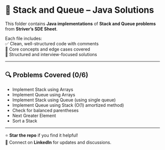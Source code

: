# 📁 Stack and Queue – Java Solutions

This folder contains **Java implementations** of **Stack and Queue problems** from **Striver’s SDE Sheet**.

Each file includes:  
✅ Clean, well-structured code with comments  
🧠 Core concepts and edge cases covered  
📌 Structured and interview-focused solutions  

---

## 🔍 Problems Covered (0/6)  
- Implement Stack using Arrays
- Implement Queue using Arrays
- Implement Stack using Queue (using single queue)
- Implement Queue using Stack (O(1) amortized method)
- Check for balanced parentheses
- Next Greater Element
- Sort a Stack
---

⭐ **Star the repo** if you find it helpful!  
💬 Connect on **LinkedIn** for updates and discussions.
